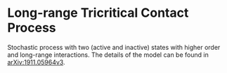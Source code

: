 # Long-range Tricritical Contact Process
Stochastic process with two (active and inactive) states with higher order and long-range interactions.
The details of the model can be found in [arXiv:1911.05964v3](https://arxiv.org/abs/1911.05964).
